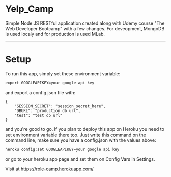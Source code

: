 # Yelp_Camp

Simple Node.JS RESTful application created along with Udemy course "The Web Developer Bootcamp" with a few changes. For deveopment, MongoDB is used localy and for production is used MLab.

---
# Setup
To run this app, simply set these environment variable:
```
export GOOGLEAPIKEY=your google api key
```
and export a config.json file with:
```
{
    "SESSION_SECRET": "session_secret_here",
    "DBURL": "production db url",
    "test": "test db url"
}
```
and you're good to go. If you plan to deploy this app on Heroku you need to set environment variable there too. Just write this command on the command line, make sure you have a config.json with the values above:
```
heroku config:set GOOGLEAPIKEY=your google api key
```
or go to your heroku app page and set them on Config Vars in Settings.

Visit at https://role-camp.herokuapp.com/
